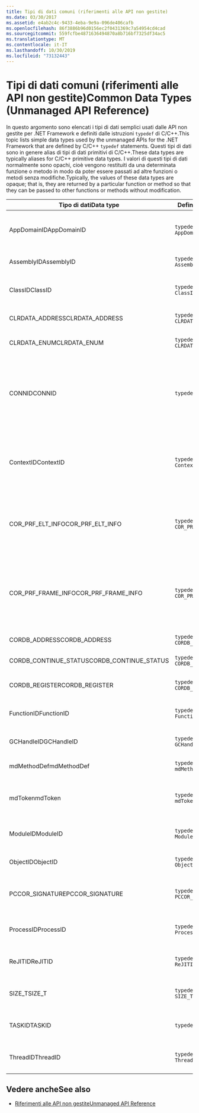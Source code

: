 ```yaml
---
title: Tipi di dati comuni (riferimenti alle API non gestite)
ms.date: 03/30/2017
ms.assetid: e4ab2c4c-9433-4eba-9e9a-096de406cafb
ms.openlocfilehash: 86f3886b96d0156ec2f0431369c7a54954cd4cad
ms.sourcegitcommit: 559fcfbe4871636494870a8b716bf7325df34ac5
ms.translationtype: MT
ms.contentlocale: it-IT
ms.lasthandoff: 10/30/2019
ms.locfileid: "73132443"
---
```

# <a name="common-data-types-unmanaged-api-reference"></a><span data-ttu-id="b70e0-102">Tipi di dati comuni (riferimenti alle API non gestite)</span><span class="sxs-lookup"><span data-stu-id="b70e0-102">Common Data Types (Unmanaged API Reference)</span></span>
<span data-ttu-id="b70e0-103">In questo argomento sono elencati i tipi di dati semplici usati dalle API non gestite per .NET Framework e definiti dalle istruzioni `typedef` di C/C++.</span><span class="sxs-lookup"><span data-stu-id="b70e0-103">This topic lists simple data types used by the unmanaged APIs for the .NET Framework that are defined by C/C++ `typedef` statements.</span></span> <span data-ttu-id="b70e0-104">Questi tipi di dati sono in genere alias di tipi di dati primitivi di C/C++.</span><span class="sxs-lookup"><span data-stu-id="b70e0-104">These data types are typically aliases for C/C++ primitive data types.</span></span> <span data-ttu-id="b70e0-105">I valori di questi tipi di dati normalmente sono opachi, cioè vengono restituiti da una determinata funzione o metodo in modo da poter essere passati ad altre funzioni o metodi senza modifiche.</span><span class="sxs-lookup"><span data-stu-id="b70e0-105">Typically, the values of these data types are opaque; that is, they are returned by a particular function or method so that they can be passed to other functions or methods without modification.</span></span>  
  
|<span data-ttu-id="b70e0-106">Tipo di dati</span><span class="sxs-lookup"><span data-stu-id="b70e0-106">Data type</span></span>|<span data-ttu-id="b70e0-107">Definizione</span><span class="sxs-lookup"><span data-stu-id="b70e0-107">Definition</span></span>|<span data-ttu-id="b70e0-108">Definito in</span><span class="sxs-lookup"><span data-stu-id="b70e0-108">Defined in</span></span>|<span data-ttu-id="b70e0-109">Descrizione</span><span class="sxs-lookup"><span data-stu-id="b70e0-109">Description</span></span>|  
|---------------|----------------|----------------|-----------------|  
|<span data-ttu-id="b70e0-110">AppDomainID</span><span class="sxs-lookup"><span data-stu-id="b70e0-110">AppDomainID</span></span>|`typedef UINT_PTR AppDomainID;`|<span data-ttu-id="b70e0-111">corprof.h</span><span class="sxs-lookup"><span data-stu-id="b70e0-111">corprof.h</span></span>|<span data-ttu-id="b70e0-112">Identificatore di un dominio di applicazione.</span><span class="sxs-lookup"><span data-stu-id="b70e0-112">The identifier of an application domain.</span></span>|  
|<span data-ttu-id="b70e0-113">AssemblyID</span><span class="sxs-lookup"><span data-stu-id="b70e0-113">AssemblyID</span></span>|`typedef UINT_PTR AssemblyID;`|<span data-ttu-id="b70e0-114">corprof.h</span><span class="sxs-lookup"><span data-stu-id="b70e0-114">corprof.h</span></span>|<span data-ttu-id="b70e0-115">Identificatore di un assembly.</span><span class="sxs-lookup"><span data-stu-id="b70e0-115">The identifier of an assembly.</span></span>|  
|<span data-ttu-id="b70e0-116">ClassID</span><span class="sxs-lookup"><span data-stu-id="b70e0-116">ClassID</span></span>|`typedef UINT_PTR ClassID;`|<span data-ttu-id="b70e0-117">corprof.h</span><span class="sxs-lookup"><span data-stu-id="b70e0-117">corprof.h</span></span>|<span data-ttu-id="b70e0-118">Identificatore di una classe gestita.</span><span class="sxs-lookup"><span data-stu-id="b70e0-118">The identifier of a managed class.</span></span>|  
|<span data-ttu-id="b70e0-119">CLRDATA_ADDRESS</span><span class="sxs-lookup"><span data-stu-id="b70e0-119">CLRDATA_ADDRESS</span></span>|`typedef ULONG64 CLRDATA_ADDRESS;`|<span data-ttu-id="b70e0-120">Clrdata. h</span><span class="sxs-lookup"><span data-stu-id="b70e0-120">clrdata.h</span></span>|<span data-ttu-id="b70e0-121">Un indirizzo di memoria a 64 bit.</span><span class="sxs-lookup"><span data-stu-id="b70e0-121">A 64-bit memory address.</span></span>|
|<span data-ttu-id="b70e0-122">CLRDATA_ENUM</span><span class="sxs-lookup"><span data-stu-id="b70e0-122">CLRDATA_ENUM</span></span>|`typedef ULONG64 CLRDATA_ADDRESS;`|<span data-ttu-id="b70e0-123">Non disponibile</span><span class="sxs-lookup"><span data-stu-id="b70e0-123">Not Available</span></span>|<span data-ttu-id="b70e0-124">Un indirizzo di memoria a 64 bit.</span><span class="sxs-lookup"><span data-stu-id="b70e0-124">A 64-bit memory address.</span></span>|
|<span data-ttu-id="b70e0-125">CONNID</span><span class="sxs-lookup"><span data-stu-id="b70e0-125">CONNID</span></span>|`typedef DWORD CONNID;`|<span data-ttu-id="b70e0-126">cordebug.h, mscoree.h</span><span class="sxs-lookup"><span data-stu-id="b70e0-126">cordebug.h, mscoree.h</span></span>|<span data-ttu-id="b70e0-127">Identificatore della connessione per un thread connesso a un'istanza di Microsoft SQL Server.</span><span class="sxs-lookup"><span data-stu-id="b70e0-127">The connection identifier for a thread that is connected to an instance of Microsoft SQL Server.</span></span>|  
|<span data-ttu-id="b70e0-128">ContextID</span><span class="sxs-lookup"><span data-stu-id="b70e0-128">ContextID</span></span>|`typedef UINT_PTR ContextID;`|<span data-ttu-id="b70e0-129">corprof.h</span><span class="sxs-lookup"><span data-stu-id="b70e0-129">corprof.h</span></span>|<span data-ttu-id="b70e0-130">Identificatore del contesto associato a un thread gestito specifico.</span><span class="sxs-lookup"><span data-stu-id="b70e0-130">The identifier of the context associated with a particular managed thread.</span></span>|  
|<span data-ttu-id="b70e0-131">COR_PRF_ELT_INFO</span><span class="sxs-lookup"><span data-stu-id="b70e0-131">COR_PRF_ELT_INFO</span></span>|`typedef UINT_PTR COR_PRF_ELT_INFO;`|<span data-ttu-id="b70e0-132">corprof.h</span><span class="sxs-lookup"><span data-stu-id="b70e0-132">corprof.h</span></span>|<span data-ttu-id="b70e0-133">Handle opaco che rappresenta le informazioni su un determinato stack frame.</span><span class="sxs-lookup"><span data-stu-id="b70e0-133">An opaque handle that represents information about a particular stack frame.</span></span>|  
|<span data-ttu-id="b70e0-134">COR_PRF_FRAME_INFO</span><span class="sxs-lookup"><span data-stu-id="b70e0-134">COR_PRF_FRAME_INFO</span></span>|`typedef UINT_PTR COR_PRF_FRAME_INFO;`|<span data-ttu-id="b70e0-135">corprof.h</span><span class="sxs-lookup"><span data-stu-id="b70e0-135">corprof.h</span></span>|<span data-ttu-id="b70e0-136">Handle opaco che punta a uno stack frame.</span><span class="sxs-lookup"><span data-stu-id="b70e0-136">An opaque handle that points to a stack frame.</span></span> <span data-ttu-id="b70e0-137">È valido solo durante il callback a cui viene passato.</span><span class="sxs-lookup"><span data-stu-id="b70e0-137">It is valid only during the callback to which it is passed.</span></span>|  
|<span data-ttu-id="b70e0-138">CORDB_ADDRESS</span><span class="sxs-lookup"><span data-stu-id="b70e0-138">CORDB_ADDRESS</span></span>|`typedef ULONG64 CORDB_ADDRESS;`|<span data-ttu-id="b70e0-139">cordebug.h</span><span class="sxs-lookup"><span data-stu-id="b70e0-139">cordebug.h</span></span>|<span data-ttu-id="b70e0-140">Indirizzo in memoria.</span><span class="sxs-lookup"><span data-stu-id="b70e0-140">An address in memory.</span></span>|  
|<span data-ttu-id="b70e0-141">CORDB_CONTINUE_STATUS</span><span class="sxs-lookup"><span data-stu-id="b70e0-141">CORDB_CONTINUE_STATUS</span></span>|`typedef DWORD CORDB_CONTINUE_STATUS;`|<span data-ttu-id="b70e0-142">cordebug.h</span><span class="sxs-lookup"><span data-stu-id="b70e0-142">cordebug.h</span></span>|<span data-ttu-id="b70e0-143">Stato di continuazione.</span><span class="sxs-lookup"><span data-stu-id="b70e0-143">The continuation status.</span></span>|  
|<span data-ttu-id="b70e0-144">CORDB_REGISTER</span><span class="sxs-lookup"><span data-stu-id="b70e0-144">CORDB_REGISTER</span></span>|`typedef ULONG64 CORDB_REGISTER;`|<span data-ttu-id="b70e0-145">cordebug.h</span><span class="sxs-lookup"><span data-stu-id="b70e0-145">cordebug.h</span></span>|<span data-ttu-id="b70e0-146">Valore di un registro della CPU.</span><span class="sxs-lookup"><span data-stu-id="b70e0-146">The value of a CPU register.</span></span>|
|<span data-ttu-id="b70e0-147">FunctionID</span><span class="sxs-lookup"><span data-stu-id="b70e0-147">FunctionID</span></span>|`typedef UINT_PTR FunctionID;`|<span data-ttu-id="b70e0-148">corprof.h</span><span class="sxs-lookup"><span data-stu-id="b70e0-148">corprof.h</span></span>|<span data-ttu-id="b70e0-149">Identificatore di una funzione o di un metodo.</span><span class="sxs-lookup"><span data-stu-id="b70e0-149">The identifier of a function or method.</span></span>|  
|<span data-ttu-id="b70e0-150">GCHandleID</span><span class="sxs-lookup"><span data-stu-id="b70e0-150">GCHandleID</span></span>|`typedef UINT_PTR GCHandleID;`|<span data-ttu-id="b70e0-151">corprof.h</span><span class="sxs-lookup"><span data-stu-id="b70e0-151">corprof.h</span></span>|<span data-ttu-id="b70e0-152">Handle di Garbage Collection.</span><span class="sxs-lookup"><span data-stu-id="b70e0-152">A garbage collection handle.</span></span>|  
|<span data-ttu-id="b70e0-153">mdMethodDef</span><span class="sxs-lookup"><span data-stu-id="b70e0-153">mdMethodDef</span></span>|`typedef mdToken mdMethodDef;`|<span data-ttu-id="b70e0-154">cordebug.h</span><span class="sxs-lookup"><span data-stu-id="b70e0-154">cordebug.h</span></span>|<span data-ttu-id="b70e0-155">Token di definizione del metodo.</span><span class="sxs-lookup"><span data-stu-id="b70e0-155">A method definition token.</span></span>|
|<span data-ttu-id="b70e0-156">mdToken</span><span class="sxs-lookup"><span data-stu-id="b70e0-156">mdToken</span></span>|`typedef UINT32 mdToken;`|<span data-ttu-id="b70e0-157">corprof.h</span><span class="sxs-lookup"><span data-stu-id="b70e0-157">corprof.h</span></span>|<span data-ttu-id="b70e0-158">Un token di metadati, ovvero una riga in una tabella di metadati.</span><span class="sxs-lookup"><span data-stu-id="b70e0-158">A metadata token (a row in a metadata table).</span></span>|  
|<span data-ttu-id="b70e0-159">ModuleID</span><span class="sxs-lookup"><span data-stu-id="b70e0-159">ModuleID</span></span>|`typedef UINT_PTR ModuleID;`|<span data-ttu-id="b70e0-160">corprof.h</span><span class="sxs-lookup"><span data-stu-id="b70e0-160">corprof.h</span></span>|<span data-ttu-id="b70e0-161">Identificatore di un modulo di assembly.</span><span class="sxs-lookup"><span data-stu-id="b70e0-161">The identifier of an assembly module.</span></span>|  
|<span data-ttu-id="b70e0-162">ObjectID</span><span class="sxs-lookup"><span data-stu-id="b70e0-162">ObjectID</span></span>|`typedef UINT_PTR ObjectID;`|<span data-ttu-id="b70e0-163">corprof.h</span><span class="sxs-lookup"><span data-stu-id="b70e0-163">corprof.h</span></span>|<span data-ttu-id="b70e0-164">Identificatore di un oggetto.</span><span class="sxs-lookup"><span data-stu-id="b70e0-164">The identifier of an object.</span></span>|  
|<span data-ttu-id="b70e0-165">PCCOR_SIGNATURE</span><span class="sxs-lookup"><span data-stu-id="b70e0-165">PCCOR_SIGNATURE</span></span>|`typedef SIZE_T PCCOR_SIGNATURE;`|<span data-ttu-id="b70e0-166">cordebug.h</span><span class="sxs-lookup"><span data-stu-id="b70e0-166">cordebug.h</span></span>|<span data-ttu-id="b70e0-167">Puntatore a un membro o a una firma dei metadati.</span><span class="sxs-lookup"><span data-stu-id="b70e0-167">A pointer to a member or metadata signature.</span></span>|
|<span data-ttu-id="b70e0-168">ProcessID</span><span class="sxs-lookup"><span data-stu-id="b70e0-168">ProcessID</span></span>|`typedef UINT_PTR ProcessID;`|<span data-ttu-id="b70e0-169">corprof.h</span><span class="sxs-lookup"><span data-stu-id="b70e0-169">corprof.h</span></span>|<span data-ttu-id="b70e0-170">Identificatore di un processo gestito.</span><span class="sxs-lookup"><span data-stu-id="b70e0-170">The identifier of a managed process.</span></span>|  
|<span data-ttu-id="b70e0-171">ReJITID</span><span class="sxs-lookup"><span data-stu-id="b70e0-171">ReJITID</span></span>|`typedef UINT_PTR ReJITID;`|<span data-ttu-id="b70e0-172">corprof.h</span><span class="sxs-lookup"><span data-stu-id="b70e0-172">corprof.h</span></span>|<span data-ttu-id="b70e0-173">Identificatore di una funzione Just-In-Time.</span><span class="sxs-lookup"><span data-stu-id="b70e0-173">The identifier of a jitted function.</span></span>|  
|<span data-ttu-id="b70e0-174">SIZE_T</span><span class="sxs-lookup"><span data-stu-id="b70e0-174">SIZE_T</span></span>|`typedef ULONG_PTR SIZE_T;`|<span data-ttu-id="b70e0-175">CorSym. h</span><span class="sxs-lookup"><span data-stu-id="b70e0-175">corsym.h</span></span>|<span data-ttu-id="b70e0-176">Puntatore a un indirizzo di memoria a 64 bit.</span><span class="sxs-lookup"><span data-stu-id="b70e0-176">A pointer to a 64-bit memory address.</span></span>|
|<span data-ttu-id="b70e0-177">TASKID</span><span class="sxs-lookup"><span data-stu-id="b70e0-177">TASKID</span></span>|`typedef UINT64 TASKID;`|<span data-ttu-id="b70e0-178">cordebug.h, mscoree.h</span><span class="sxs-lookup"><span data-stu-id="b70e0-178">cordebug.h, mscoree.h</span></span>|<span data-ttu-id="b70e0-179">Identificatore di un'istanza di [ICLRTask](./hosting/iclrtask-interface.md) .</span><span class="sxs-lookup"><span data-stu-id="b70e0-179">The identifier of an [ICLRTask](./hosting/iclrtask-interface.md) instance.</span></span>|  
|<span data-ttu-id="b70e0-180">ThreadID</span><span class="sxs-lookup"><span data-stu-id="b70e0-180">ThreadID</span></span>|`typedef UINT_PTR ThreadID;`|<span data-ttu-id="b70e0-181">corprof.h</span><span class="sxs-lookup"><span data-stu-id="b70e0-181">corprof.h</span></span>|<span data-ttu-id="b70e0-182">Identificatore di un thread gestito.</span><span class="sxs-lookup"><span data-stu-id="b70e0-182">The identifier of a managed thread.</span></span>|  
  
## <a name="see-also"></a><span data-ttu-id="b70e0-183">Vedere anche</span><span class="sxs-lookup"><span data-stu-id="b70e0-183">See also</span></span>

- [<span data-ttu-id="b70e0-184">Riferimenti alle API non gestite</span><span class="sxs-lookup"><span data-stu-id="b70e0-184">Unmanaged API Reference</span></span>](index.md)
